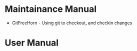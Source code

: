 # Maintainance Manual #

  * GitFreeHorn - Using git to checkout, and checkin changes

# User Manual #
